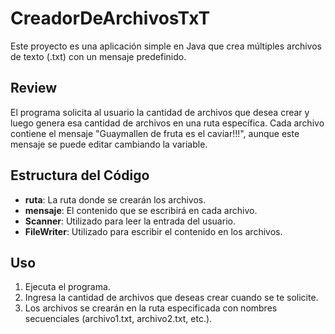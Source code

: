 # CreadorDeArchivosTxT

Este proyecto es una aplicación simple en Java que crea múltiples archivos de texto (.txt) con un mensaje predefinido.

## Review

El programa solicita al usuario la cantidad de archivos que desea crear y luego genera esa cantidad de archivos en una ruta específica. Cada archivo contiene el mensaje "Guaymallen de fruta es el caviar!!!", aunque este mensaje se puede editar cambiando la variable.

## Estructura del Código

- **ruta**: La ruta donde se crearán los archivos.
- **mensaje**: El contenido que se escribirá en cada archivo.
- **Scanner**: Utilizado para leer la entrada del usuario.
- **FileWriter**: Utilizado para escribir el contenido en los archivos.

## Uso

1. Ejecuta el programa.
2. Ingresa la cantidad de archivos que deseas crear cuando se te solicite.
3. Los archivos se crearán en la ruta especificada con nombres secuenciales (archivo1.txt, archivo2.txt, etc.).

